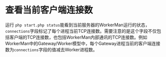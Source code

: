 # 查看当前客户端连接数
运行 ```php start.php status```能看到当前服务器的WorkerMan运行的状态，```connections```字段标记了每个进程当前TCP连接数。需要注意的是这个字段不仅包括客户端的TCP连接数，也包括WorkerMan内部通讯的TCP连接数。例如WorkerMan中的Gateway/Worker模型中，每个Gateway进程当前的客户端连接数为```connections```字段的值减去Worker进程数。
